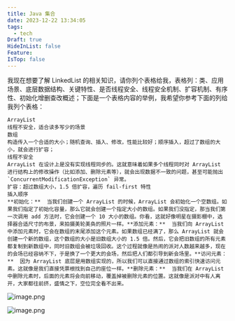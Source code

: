 ```yaml
---
title: Java 集合
date: 2023-12-22 13:34:05
tags:
  - tech
Draft: true
HideInList: false
Feature: 
IsTop: false
---
```


我现在想要了解 LinkedList 的相关知识，请你列个表格给我，表格列：类、应用场景、底层数据结构、关键特性、是否线程安全、线程安全机制、扩容机制、有序性、初始化增删查改概述；下面是一个表格内容的举例，我希望你参考下面的列给我列个表格：


```
ArrayList
线程不安全，适合读多写少的场景
数组
构造传入一个合适的大小；随机查询、插入、修改，性能比较好；顺序插入，超过了数组的大小，就会进行扩容；
线程不安全
ArrayList 在设计上是没有实现线程同步的。这就意味着如果多个线程同时对 ArrayList 进行结构上的修改操作（比如添加、删除元素等），就会出现数据不一致的问题，甚至可能抛出 `ConcurrentModificationException` 异常。
扩容：超过数组大小，1.5 倍扩容，遍历 fail-first 特性
插入顺序
**初始化：**  当我们创建一个 ArrayList 的时候，ArrayList 会初始化一个空数组。如果我们指定了初始化容量，那么它就会创建一个指定大小的数组。如果我们没指定，那当我们第一次调用 add 方法时，它会创建一个 10 大小的数组。你看，这就好像明星在摄影棚中，选择器合适尺寸的布景，来拍摄美轮美奂的照片一样。**添加元素：**  当我们向 ArrayList 中添加元素时，它会在数组的末尾添加这个元素。如果数组已经满了，那么 ArrayList 就会创建一个新的数组，这个数组的大小是旧数组大小的 1.5 倍。然后，它会把旧数组的所有元素都复制到新数组中，同时旧数组会被垃圾回收。这个过程就像是热闹的派对人数越来越多，现在的会场已经容纳不下，于是换了一个更大的会场，然后把人们都引导到新会场里。**访问元素：**  因为 ArrayList 底层是用数组实现的，所以我们可以直接通过数组的索引快速访问元素。这就像是我们直接凭票根找到自己的座位一样。**删除元素：**  当我们在 ArrayList 中删除元素时，后面的元素将会向前移动，覆盖掉被删除元素的位置。这就像是派对中有人离开，大家都往前挤，盛情之下，空位完全看不出来。
```


![image.png](https://bestkxt.oss-cn-guangzhou.aliyuncs.com/img/202312221334410.png)


![image.png](https://bestkxt.oss-cn-guangzhou.aliyuncs.com/img/202312221335532.png)




<!--more-->